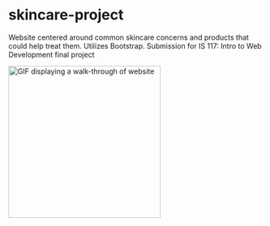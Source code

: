 # skincare-project
Website centered around common skincare concerns and products that could help treat them. Utilizes Bootstrap.
Submission for IS 117: Intro to Web Development final project

<img src="https://github.com/michellebau/skincare-project/raw/main/skincare-project-demo.gif" width="300" alt="GIF displaying a walk-through of website">
